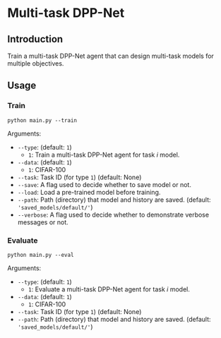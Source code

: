 # Multi-task DPP-Net

## Introduction

Train a multi-task DPP-Net agent that can design multi-task models for multiple objectives.

## Usage

### Train

```
python main.py --train
```

Arguments:

 * `--type`: (default: `1`)
   * `1`: Train a multi-task DPP-Net agent for task *i* model.
 * `--data`: (default: `1`)
   * `1`: CIFAR-100
 * `--task`: Task ID (for type `1`) (default: None)
 * `--save`: A flag used to decide whether to save model or not.
 * `--load`: Load a pre-trained model before training. 
 * `--path`: Path (directory) that model and history are saved. (default: `'saved_models/default/'`)
 * `--verbose`: A flag used to decide whether to demonstrate verbose messages or not.

### Evaluate

```
python main.py --eval
```

Arguments:

 * `--type`: (default: `1`)
   * `1`: Evaluate a multi-task DPP-Net agent for task *i* model.
 * `--data`: (default: `1`)
   * `1`: CIFAR-100
 * `--task`: Task ID (for type `1`) (default: None)
 * `--path`: Path (directory) that model and history are saved. (default: `'saved_models/default/'`)
